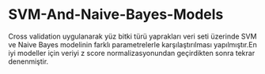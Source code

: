 # SVM-And-Naive-Bayes-Models
Cross validation uygulanarak yüz bitki türü yaprakları veri seti üzerinde SVM ve Naive Bayes modelinin farklı parametrelerle karşılaştırılması yapılmıştır.En iyi modeller için veriyi z score normalizasyonundan geçirdikten sonra tekrar denenmiştir.
